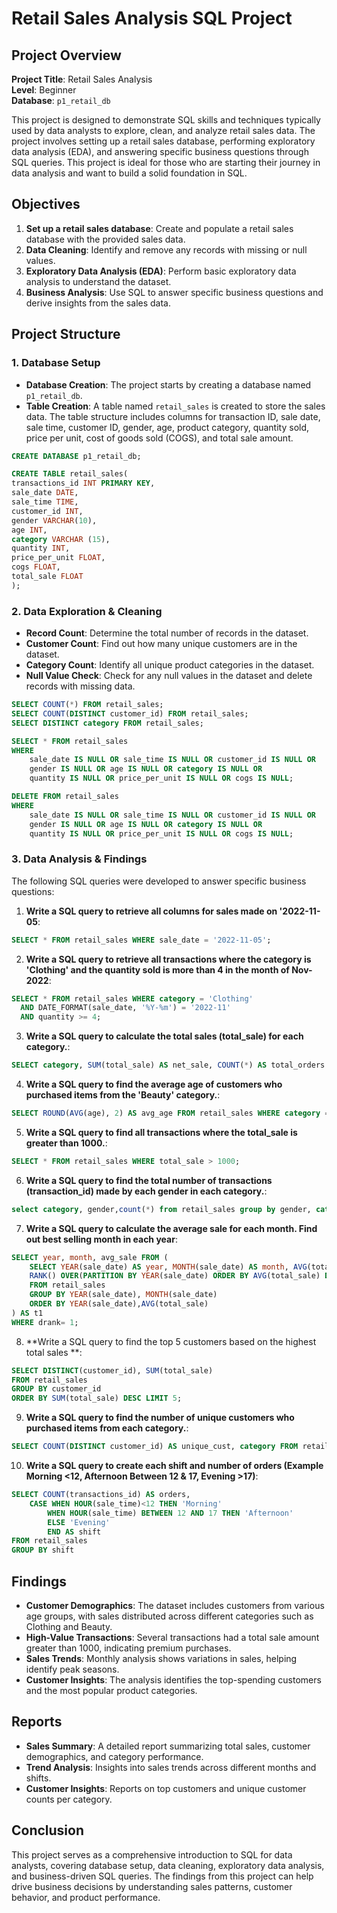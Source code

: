 # Retail Sales Analysis SQL Project

## Project Overview

**Project Title**: Retail Sales Analysis  
**Level**: Beginner  
**Database**: `p1_retail_db`

This project is designed to demonstrate SQL skills and techniques typically used by data analysts to explore, clean, and analyze retail sales data. The project involves setting up a retail sales database, performing exploratory data analysis (EDA), and answering specific business questions through SQL queries. This project is ideal for those who are starting their journey in data analysis and want to build a solid foundation in SQL.

## Objectives

1. **Set up a retail sales database**: Create and populate a retail sales database with the provided sales data.
2. **Data Cleaning**: Identify and remove any records with missing or null values.
3. **Exploratory Data Analysis (EDA)**: Perform basic exploratory data analysis to understand the dataset.
4. **Business Analysis**: Use SQL to answer specific business questions and derive insights from the sales data.

## Project Structure

### 1. Database Setup

- **Database Creation**: The project starts by creating a database named `p1_retail_db`.
- **Table Creation**: A table named `retail_sales` is created to store the sales data. The table structure includes columns for transaction ID, sale date, sale time, customer ID, gender, age, product category, quantity sold, price per unit, cost of goods sold (COGS), and total sale amount.

```sql
CREATE DATABASE p1_retail_db;

CREATE TABLE retail_sales(
transactions_id INT PRIMARY KEY,
sale_date DATE,
sale_time TIME,
customer_id	INT,
gender VARCHAR(10),
age INT,
category VARCHAR (15),
quantity INT,
price_per_unit FLOAT,
cogs FLOAT,
total_sale FLOAT
);

```

### 2. Data Exploration & Cleaning

- **Record Count**: Determine the total number of records in the dataset.
- **Customer Count**: Find out how many unique customers are in the dataset.
- **Category Count**: Identify all unique product categories in the dataset.
- **Null Value Check**: Check for any null values in the dataset and delete records with missing data.

```sql
SELECT COUNT(*) FROM retail_sales;
SELECT COUNT(DISTINCT customer_id) FROM retail_sales;
SELECT DISTINCT category FROM retail_sales;

SELECT * FROM retail_sales
WHERE 
    sale_date IS NULL OR sale_time IS NULL OR customer_id IS NULL OR 
    gender IS NULL OR age IS NULL OR category IS NULL OR 
    quantity IS NULL OR price_per_unit IS NULL OR cogs IS NULL;

DELETE FROM retail_sales
WHERE 
    sale_date IS NULL OR sale_time IS NULL OR customer_id IS NULL OR 
    gender IS NULL OR age IS NULL OR category IS NULL OR 
    quantity IS NULL OR price_per_unit IS NULL OR cogs IS NULL;
```

### 3. Data Analysis & Findings

The following SQL queries were developed to answer specific business questions:

1. **Write a SQL query to retrieve all columns for sales made on '2022-11-05**:
```sql
SELECT * FROM retail_sales WHERE sale_date = '2022-11-05';
```

2. **Write a SQL query to retrieve all transactions where the category is 'Clothing' and the quantity sold is more than 4 in the month of Nov-2022**:
```sql
SELECT * FROM retail_sales WHERE category = 'Clothing'
  AND DATE_FORMAT(sale_date, '%Y-%m') = '2022-11'
  AND quantity >= 4;
```

3. **Write a SQL query to calculate the total sales (total_sale) for each category.**:
```sql
SELECT category, SUM(total_sale) AS net_sale, COUNT(*) AS total_orders FROM retail_sales GROUP BY category;
```

4. **Write a SQL query to find the average age of customers who purchased items from the 'Beauty' category.**:
```sql
SELECT ROUND(AVG(age), 2) AS avg_age FROM retail_sales WHERE category = 'Beauty';
```

5. **Write a SQL query to find all transactions where the total_sale is greater than 1000.**:
```sql
SELECT * FROM retail_sales WHERE total_sale > 1000;
```

6. **Write a SQL query to find the total number of transactions (transaction_id) made by each gender in each category.**:
```sql
select category, gender,count(*) from retail_sales group by gender, category order by category;
```

7. **Write a SQL query to calculate the average sale for each month. Find out best selling month in each year**:
```sql
SELECT year, month, avg_sale FROM (
	SELECT YEAR(sale_date) AS year, MONTH(sale_date) AS month, AVG(total_sale) AS avg_sale, 
	RANK() OVER(PARTITION BY YEAR(sale_date) ORDER BY AVG(total_sale) DESC) AS drank 
	FROM retail_sales 
	GROUP BY YEAR(sale_date), MONTH(sale_date) 
	ORDER BY YEAR(sale_date),AVG(total_sale)
) AS t1 
WHERE drank= 1;
```

8. **Write a SQL query to find the top 5 customers based on the highest total sales **:
```sql
SELECT DISTINCT(customer_id), SUM(total_sale) 
FROM retail_sales 
GROUP BY customer_id 
ORDER BY SUM(total_sale) DESC LIMIT 5;
```

9. **Write a SQL query to find the number of unique customers who purchased items from each category.**:
```sql
SELECT COUNT(DISTINCT customer_id) AS unique_cust, category FROM retail_sales GROUP BY category;
```

10. **Write a SQL query to create each shift and number of orders (Example Morning <12, Afternoon Between 12 & 17, Evening >17)**:
```sql
SELECT COUNT(transactions_id) AS orders,
	CASE WHEN HOUR(sale_time)<12 THEN 'Morning'
		WHEN HOUR(sale_time) BETWEEN 12 AND 17 THEN 'Afternoon'
        ELSE 'Evening'
        END AS shift 
FROM retail_sales
GROUP BY shift 
```

## Findings

- **Customer Demographics**: The dataset includes customers from various age groups, with sales distributed across different categories such as Clothing and Beauty.
- **High-Value Transactions**: Several transactions had a total sale amount greater than 1000, indicating premium purchases.
- **Sales Trends**: Monthly analysis shows variations in sales, helping identify peak seasons.
- **Customer Insights**: The analysis identifies the top-spending customers and the most popular product categories.

## Reports

- **Sales Summary**: A detailed report summarizing total sales, customer demographics, and category performance.
- **Trend Analysis**: Insights into sales trends across different months and shifts.
- **Customer Insights**: Reports on top customers and unique customer counts per category.

## Conclusion

This project serves as a comprehensive introduction to SQL for data analysts, covering database setup, data cleaning, exploratory data analysis, and business-driven SQL queries. The findings from this project can help drive business decisions by understanding sales patterns, customer behavior, and product performance.


